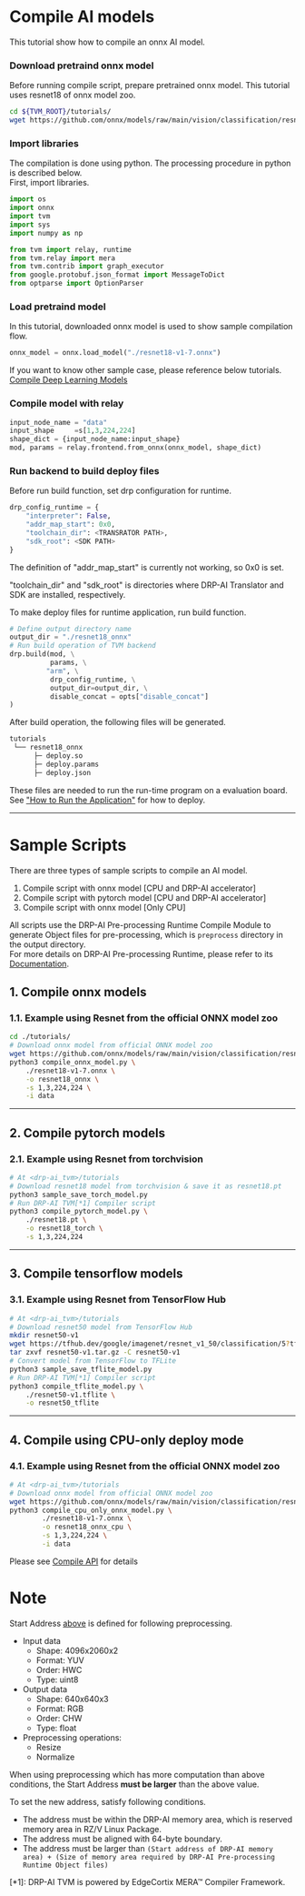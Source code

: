 # Compile AI models   

This tutorial show how to compile an onnx AI model.


### Download pretraind onnx model

Before running compile script, prepare pretrained onnx model. This tutorial uses resnet18 of onnx model zoo.

```sh
cd ${TVM_ROOT}/tutorials/
wget https://github.com/onnx/models/raw/main/vision/classification/resnet/model/resnet18-v1-7.onnx
```

### Import libraries
The compilation is done using python. The processing procedure in python is described below.   
First, import libraries.
```py
import os
import onnx
import tvm
import sys
import numpy as np

from tvm import relay, runtime
from tvm.relay import mera
from tvm.contrib import graph_executor
from google.protobuf.json_format import MessageToDict
from optparse import OptionParser
```

### Load pretraind model
In this tutorial, downloaded onnx model is used to show sample compilation flow.
```py
onnx_model = onnx.load_model("./resnet18-v1-7.onnx")
```
If you want to know other sample case, please reference below tutorials.   
[Compile Deep Learning Models](https://tvm.apache.org/docs/how_to/compile_models/index.html)

### Compile model with relay
```py
input_node_name = "data"
input_shape     =s[1,3,224,224]
shape_dict = {input_node_name:input_shape}
mod, params = relay.frontend.from_onnx(onnx_model, shape_dict)
```

### Run backend to build deploy files

Before run build function, set drp configuration for runtime.

```py
drp_config_runtime = {
    "interpreter": False,
    "addr_map_start": 0x0,
    "toolchain_dir": <TRANSRATOR PATH>,
    "sdk_root": <SDK PATH>
}
```
The definition of "addr_map_start" is currently not working, so 0x0 is set.

"toolchain_dir" and "sdk_root" is directories where DRP-AI Translator and SDK are installed, respectively.

To make deploy files for runtime application, run build function.
```py
# Define output directory name
output_dir = "./resnet18_onnx"
# Run build operation of TVM backend
drp.build(mod, \
          params, \
         "arm", \
          drp_config_runtime, \
          output_dir=output_dir, \
          disable_concat = opts["disable_concat"]
)
```
After build operation, the following files will be generated.    
```txt
tutorials
 └── resnet18_onnx
      ├─ deploy.so
      ├─ deploy.params
      ├─ deploy.json
```
These files are needed to run the run-time program on a evaluation board. See ["How to Run the Application"](../apps/README.md)  for how to deploy.   

----
# Sample Scripts
There are three types of sample scripts to compile an AI model.

1. Compile script with onnx model [CPU and DRP-AI accelerator]   
2. Compile script with pytorch model [CPU and DRP-AI accelerator]   
3. Compile script with onnx model [Only CPU]

All scripts use the DRP-AI Pre-processing Runtime Compile Module to generate Object files for pre-processing, which is `preprocess` directory in the output directory.  
For more details on DRP-AI Pre-processing Runtime, please refer to its [Documentation](../docs/PreRuntime.md).

## 1. Compile onnx models

### 1.1. Example using Resnet from the official ONNX model zoo
```sh
cd ./tutorials/
# Download onnx model from official ONNX model zoo
wget https://github.com/onnx/models/raw/main/vision/classification/resnet/model/resnet18-v1-7.onnx
python3 compile_onnx_model.py \
    ./resnet18-v1-7.onnx \
    -o resnet18_onnx \
    -s 1,3,224,224 \
    -i data
```
----
## 2. Compile pytorch models
### 2.1. Example using Resnet from torchvision

```sh
# At <drp-ai_tvm>/tutorials
# Download resnet18 model from torchvision & save it as resnet18.pt
python3 sample_save_torch_model.py
# Run DRP-AI TVM[*1] Compiler script
python3 compile_pytorch_model.py \
    ./resnet18.pt \
    -o resnet18_torch \
    -s 1,3,224,224
```

----
## 3. Compile tensorflow models
### 3.1. Example using Resnet from TensorFlow Hub

```sh
# At <drp-ai_tvm>/tutorials
# Download resnet50 model from TensorFlow Hub
mkdir resnet50-v1
wget https://tfhub.dev/google/imagenet/resnet_v1_50/classification/5?tf-hub-format=compressed -O resnet50-v1.tar.gz
tar zxvf resnet50-v1.tar.gz -C resnet50-v1
# Convert model from TensorFlow to TFLite
python3 sample_save_tflite_model.py
# Run DRP-AI TVM[*1] Compiler script
python3 compile_tflite_model.py \
    ./resnet50-v1.tflite \
    -o resnet50_tflite
```

---
## 4. Compile using CPU-only deploy mode
### 4.1. Example using Resnet from the official ONNX model zoo
```sh
# At <drp-ai_tvm>/tutorials
# Download onnx model from official ONNX model zoo
wget https://github.com/onnx/models/raw/main/vision/classification/resnet/model/resnet18-v1-7.onnx
python3 compile_cpu_only_onnx_model.py \
        ./resnet18-v1-7.onnx \
        -o resnet18_onnx_cpu \
        -s 1,3,224,224 \
        -i data
```

Please see [Compile API](../docs/Compile_API.md) for details


# Note  
Start Address [above](#run-backend-to-build-deploy-files) is defined for following preprocessing.  
- Input data  
    - Shape: 4096x2060x2  
    - Format: YUV  
    - Order: HWC  
    - Type: uint8  
- Output data  
    - Shape: 640x640x3  
    - Format: RGB  
    - Order: CHW  
    - Type: float  
- Preprocessing operations:  
    - Resize  
    - Normalize  

When using preprocessing which has more computation than above conditions, the Start Address **must be larger** than the above value.  

To set the new address, satisfy following conditions.
- The address must be within the DRP-AI memory area, which is reserved memory area in RZ/V Linux Package.
- The address must be aligned with 64-byte boundary.
- The address must be larger than `(Start address of DRP-AI memory area) + (Size of memory area required by DRP-AI Pre-processing Runtime Object files)`


[*1]: DRP-AI TVM is powered by EdgeCortix MERA™ Compiler Framework.  
